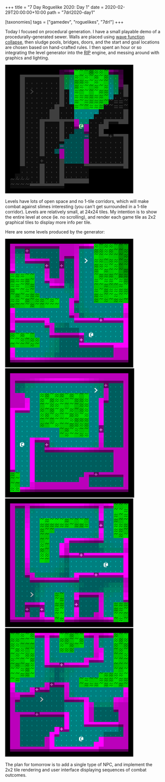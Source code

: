 +++
title = "7 Day Roguelike 2020: Day 1"
date = 2020-02-29T20:00:00+10:00
path = "7drl2020-day1"

[taxonomies]
tags = ["gamedev", "roguelikes", "7drl"]
+++

Today I focused on procedural generation. I have a small playable demo of a
procedurally-generated sewer. Walls are placed using
[wave function collapse](@/blog/wave-function-collapse/index.md),
then sludge pools, bridges, doors, and the start and goal locations are chosen
based on hand-crafted rules. I then spent an hour or so integrating the level
generator into the [RIP](https://github.com/gridbugs/rip) engine, and messing
around with graphics and lighting.

![screenshot.png](screenshot.png)

<!-- more -->

Levels have lots of open space and no 1-tile corridors, which will make combat
against slimes interesting (you can't get surrounded in a 1-tile corridor).
Levels are relatively small, at 24x24 tiles. My intention is to
show the entire level at once (ie. no scrolling), and render each game tile
as 2x2 graphical tiles to display more info per tile.

Here are some levels produced by the generator:

![map0.png](map0.png)
![map1.png](map1.png)
![map2.png](map2.png)
![map3.png](map3.png)

The plan for tomorrow is to add a single type of NPC, and implement the 2x2
tile rendering and user interface displaying sequences of combat outcomes.
